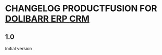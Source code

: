 # CHANGELOG PRODUCTFUSION FOR [DOLIBARR ERP CRM](https://www.dolibarr.org)

## 1.0

Initial version
